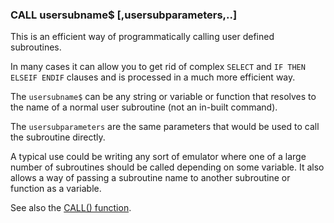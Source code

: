 

### CALL usersubname$ [,usersubparameters,..]

This is an efficient way of programmatically calling user defined subroutines.
 
In many cases it can allow you to get rid of complex `SELECT` and `IF THEN ELSEIF ENDIF` clauses and is processed in a much more efficient way.

The `usersubname$` can be any string or variable or function that resolves to the name of a normal user subroutine (not an in-built command).

The `usersubparameters` are the same parameters that would be used to call the
subroutine directly.

A typical use could be writing any sort of emulator where one of a large number of subroutines should be called depending on some variable. It also allows a way of passing a subroutine name to another subroutine or function as a variable.

See also the [CALL() function](../function/call.md).